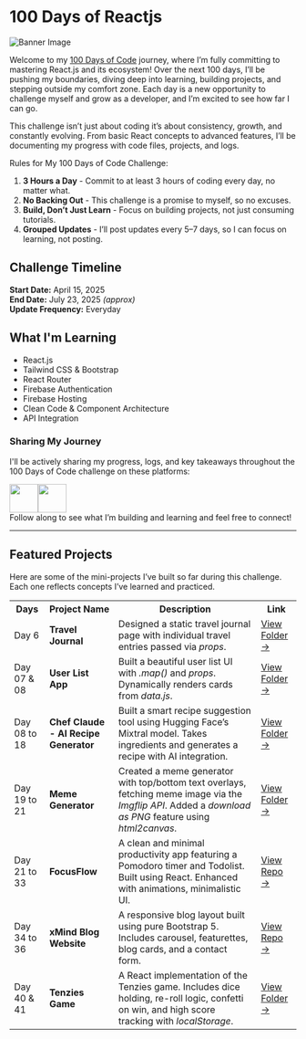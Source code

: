 # 100 Days of Reactjs

![Banner Image](https://github.com/dipanshu447/100-days-of-react/blob/main/assets/banner.png)

Welcome to my [100 Days of Code](https://www.100daysofcode.com/) journey, where I’m fully committing to mastering React.js and its ecosystem! Over the next 100 days, I’ll be pushing my boundaries, diving deep into learning, building projects, and stepping outside my comfort zone. Each day is a new opportunity to challenge myself and grow as a developer, and I’m excited to see how far I can go.

This challenge isn’t just about coding it’s about consistency, growth, and constantly evolving. From basic React concepts to advanced features, I’ll be documenting my progress with code files, projects, and logs.

Rules for My 100 Days of Code Challenge:

1. **3 Hours a Day** - Commit to at least 3 hours of coding every day, no matter what.
2. **No Backing Out** - This challenge is a promise to myself, so no excuses.
3. **Build, Don’t Just Learn** - Focus on building projects, not just consuming tutorials.
4. **Grouped Updates** - I’ll post updates every 5–7 days, so I can focus on learning, not posting.

## Challenge Timeline

**Start Date:** April 15, 2025  
**End Date:** July 23, 2025 *(approx)*  
**Update Frequency:** Everyday

## What I'm Learning

- React.js
- Tailwind CSS & Bootstrap
- React Router
- Firebase Authentication
- Firebase Hosting
- Clean Code & Component Architecture
- API Integration

### Sharing My Journey

I'll be actively sharing my progress, logs, and key takeaways throughout the 100 Days of Code challenge on these platforms:
<div style="display:flex">
  <a href="https://x.com/dipanshuu_sahu"><img src="https://img.icons8.com/?size=100&id=phOKFKYpe00C&format=png&color=ffffff" width=50/></a>
  <a href="https://www.threads.net/@dipanshuu447"><img src="https://img.icons8.com/?size=100&id=AS2a6aA9BwK3&format=png&color=ffffff" width=50/></a>
</div>
Follow along to see what I’m building and learning and feel free to connect!

---

## Featured Projects

Here are some of the mini-projects I’ve built so far during this challenge. Each one reflects concepts I’ve learned and practiced.

<table>
  <tr>
    <th>Days</th>
    <th>Project Name</th>
    <th>Description</th>
    <th>Link</th>
  </tr>
  <tr>
    <td>Day 6</td>
    <td><b>Travel Journal</b></td>
    <td>Designed a static travel journal page with individual travel entries passed via <i>props</i>.</td>
    <td><a href="https://github.com/dipanshu447/100-days-of-reactjs/tree/main/Day-06">View Folder →</a></td>
  </tr>
  <tr>
    <td>Day 07 & 08</td>
    <td><b>User List App</b></td>
    <td>Built a beautiful user list UI with <i>.map()</i> and <i>props</i>. Dynamically renders cards from <i>data.js</i>.</td>
    <td><a href="https://github.com/dipanshu447/100-days-of-reactjs/tree/main/Day-07_%26_08">View Folder →</a></td>
  </tr>
  <tr>
    <td>Day 08 to 18</td>
    <td><b>Chef Claude - AI Recipe Generator</b></td>
    <td>Built a smart recipe suggestion tool using Hugging Face’s Mixtral model. Takes ingredients and generates a recipe with AI integration.</td>
    <td><a href="https://github.com/dipanshu447/100-days-of-reactjs/tree/main/Day-18">View Folder →</a></td>
  </tr>
  <tr>
    <td>Day 19 to 21</td>
    <td><b>Meme Generator</b></td>
    <td>Created a meme generator with top/bottom text overlays, fetching meme image via the <i>Imgflip API</i>. Added a <i>download as PNG</i> feature using <i>html2canvas</i>.</td>
    <td><a href="https://github.com/dipanshu447/100-days-of-reactjs/tree/main/Day-21">View Folder →</a></td>
  </tr>
  <tr> 
   <td>Day 21 to 33</td> 
   <td><b>FocusFlow</b></td> 
   <td>A clean and minimal productivity app featuring a Pomodoro timer and Todolist. Built using React. Enhanced with animations, minimalistic UI.</td> 
   <td><a href="https://github.com/dipanshu447/Focus-flow">View Repo →</a></td> 
  </tr>
    <tr> 
    <td>Day 34 to 36</td> 
    <td><b>xMind Blog Website</b></td> 
    <td>A responsive blog layout built using pure Bootstrap 5. Includes carousel, featurettes, blog cards, and a contact form.</td> 
    <td><a href="https://github.com/dipanshu447/100-days-of-reactjs/tree/main/Day-34_to_36">View Repo →</a></td> 
  </tr>
   <tr> 
    <td>Day 40 & 41</td> 
    <td><b>Tenzies Game</b></td> 
    <td>A React implementation of the Tenzies game. Includes dice holding, re-roll logic, confetti on win, and high score tracking with <i>localStorage</i>.</td> 
    <td><a href="https://github.com/dipanshu447/100-days-of-reactjs/tree/main/Day-40_%26_41">View Folder →</a></td> 
  </tr>
</table>